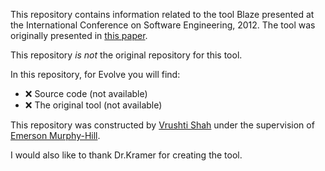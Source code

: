 This repository contains information related to the tool Blaze presented at the International Conference on Software Engineering, 2012. The tool was originally presented in [this paper](http://ieeexplore.ieee.org/xpl/articleDetails.jsp?arnumber=6227066).
 
This repository _is not_ the original repository for this tool.

In this repository, for Evolve you will find:
 * :x: Source code (not available)
 * :x: The original tool (not available)
 
This repository was constructed by [Vrushti Shah](https://github.com/vrushti1991) under the supervision of [Emerson Murphy-Hill](https://github.com/CaptainEmerson).  
 
 I would also like to thank Dr.Kramer for creating the tool.
